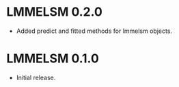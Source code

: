 # LMMELSM 0.2.0

* Added predict and fitted methods for lmmelsm objects.

# LMMELSM 0.1.0

* Initial release.
